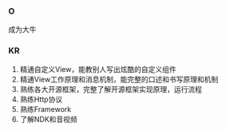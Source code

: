### O

成为大牛

### KR

1. 精通自定义View，能教别人写出炫酷的自定义组件
2. 精通View工作原理和消息机制，能完整的口述和书写原理和机制
3. 熟练各大开源框架，完整了解开源框架实现原理，运行流程
4. 熟练Http协议
5. 熟练Framework
6. 了解NDK和音视频